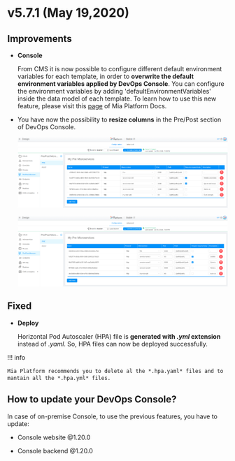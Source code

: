 # v5.7.1 (May 19,2020)

## Improvements

* **Console**      

    From CMS it is now possible to configure different default environment variables for each template, in order to **overwrite the default environment variables applied by DevOps Console**. You can configure the environment variables by adding 'defaultEnvironmentVariables' inside the data model of each template. To learn how to use this new feature, please visit this [page](https://docs.mia-platform.eu/business_suite/conf_cms/) of Mia Platform Docs.

* You have now the possibility to **resize columns** in the Pre/Post section of DevOps Console.

    ![column-resize](img/column-resize.png)

    ![column-resize-1](img/column-resize-1.png)

## Fixed

* **Deploy**      

    Horizontal Pod Autoscaler (HPA) file is  **generated with *.yml* extension** instead of *.yaml*. So, HPA files can now be deployed successfully.

!!! info

    Mia Platform recommends you to delete al the *.hpa.yaml* files and to mantain all the *.hpa.yml* files.


## How to update your DevOps Console?

In case of on-premise Console, to use the previous features, you have to update:

* Console website @1.20.0

* Console backend @1.20.0
